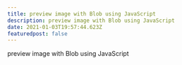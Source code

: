 ```yaml
---
title: preview image with Blob using JavaScript
description: preview image with Blob using JavaScript
date: 2021-01-03T19:57:44.623Z
featuredpost: false
---
```

preview image with Blob using JavaScript
